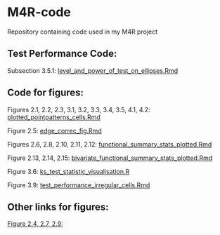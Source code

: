 # M4R-code
Repository containing code used in my M4R project

## Test Performance Code:
Subsection 3.5.1: [level_and_power_of_test_on_ellipses.Rmd](https://github.com/aneesha719/M4R-code/blob/main/level_and_power_of_test_on_ellipses.Rmd)


## Code for figures:
Figures 2.1, 2.2, 2.3, 3.1, 3.2, 3.3, 3.4, 3.5, 4.1, 4.2: [plotted_pointpatterns_cells.Rmd](https://github.com/aneesha719/M4R-code/blob/main/plotted_pointpatterns_cells.Rmd)

Figure 2.5: [edge_correc_fig.Rmd](https://github.com/aneesha719/M4R-code/blob/main/edge_correc_fig.Rmd)

Figures 2.6, 2.8, 2.10, 2.11, 2.12: [functional_summary_stats_plotted.Rmd](https://github.com/aneesha719/M4R-code/blob/main/functional_summary_stats_plotted.Rmd)

Figure 2.13, 2.14, 2.15: [bivariate_functional_summary_stats_plotted.Rmd](https://github.com/aneesha719/M4R-code/blob/main/bivariate_functional_summary_stats_plotted.Rmd)

Figure 3.6: [ks_test_statistic_visualisation.R](https://github.com/aneesha719/M4R-code/blob/main/ks_test_statistic_visualisation.R)

Figure 3.9: [test_performance_irregular_cells.Rmd](https://github.com/aneesha719/M4R-code/blob/main/test_performance_irregular_cells.Rmd)

## Other links for figures:

[Figure 2.4, 2.7, 2.9:](https://www.canva.com/design/DAFlGOVoqec/FHvsl3t69T_bpL97ADkRFA/edit?utm_content=DAFlGOVoqec&utm_campaign=designshare&utm_medium=link2&utm_source=sharebutton)
